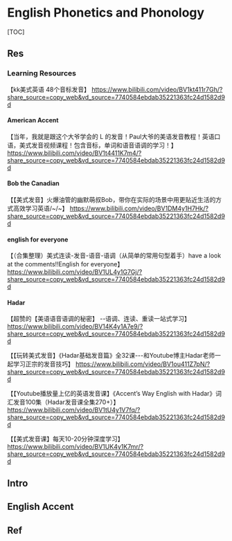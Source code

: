# English Phonetics and Phonology

[TOC]



## Res
### Learning Resources
【kk美式英语 48个音标发音】 https://www.bilibili.com/video/BV1kt411r7Gh/?share_source=copy_web&vd_source=7740584ebdab35221363fc24d1582d9d
#### American Accent
【当年，我就是跟这个大爷学会的 L 的发音！Paul大爷的美语发音教程！英语口语，美式发音视频课程！包含音标，单词和语音语调的学习！】 https://www.bilibili.com/video/BV1t4411K7m4/?share_source=copy_web&vd_source=7740584ebdab35221363fc24d1582d9d
#### Bob the Canadian
【【美式发音】火爆油管的幽默萌叔Bob，带你在实际的场景中用更贴近生活的方式高效学习英语/~/~】 https://www.bilibili.com/video/BV1DM4y1H7Hk/?share_source=copy_web&vd_source=7740584ebdab35221363fc24d1582d9d
#### english for everyone
【（合集整理）美式连读-发音-语音-语调（从简单的常用句型着手）have a look at the comments!!English for everyone】 https://www.bilibili.com/video/BV1UL4y1G7Gj/?share_source=copy_web&vd_source=7740584ebdab35221363fc24d1582d9d
#### Hadar
【超赞的【美语语音语调的秘密】 --语调、连读、重读一站式学习】 https://www.bilibili.com/video/BV14K4y1A7e9/?share_source=copy_web&vd_source=7740584ebdab35221363fc24d1582d9d

【【玩转美式发音】《Hadar基础发音篇》全32课---和Youtube博主Hadar老师一起学习正宗的发音技巧】 https://www.bilibili.com/video/BV1ou411Z7pN/?share_source=copy_web&vd_source=7740584ebdab35221363fc24d1582d9d

【【Youtube播放量上亿的英语发音课】《Accent’s Way English with Hadar》词汇发音100集（Hadar发音课全集270+）】 https://www.bilibili.com/video/BV1tU4y1V7fq/?share_source=copy_web&vd_source=7740584ebdab35221363fc24d1582d9d

【【美式发音课】每天10-20分钟深度学习】 https://www.bilibili.com/video/BV1UK4y1K7mr/?share_source=copy_web&vd_source=7740584ebdab35221363fc24d1582d9d



## Intro



## English Accent 



## Ref

